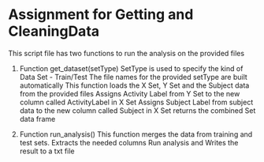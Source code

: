 # Assignment for Getting and CleaningData

This script file has two functions to run the analysis on the provided files

1. Function get_dataset(setType)
   SetType is used to specify the kind of Data Set - Train/Test
   The file names for the provided setType are built automatically
   This function loads the X Set, Y Set and the Subject data from the provided files
   Assigns Activity Label from Y Set to the new column called ActivityLabel in X Set
   Assigns Subject Label from subject data to the new column called Subject in X Set
   returns the combined Set data frame
   
2. Function run_analysis()
   This function merges the data from training and test sets. Extracts the needed columns
   Run analysis and Writes the result to a txt file
